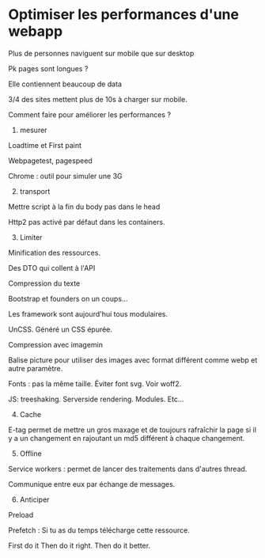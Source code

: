 # Optimiser les performances d'une webapp

Plus de personnes naviguent sur mobile que sur desktop

Pk pages sont longues ?

Elle contiennent beaucoup de data

3/4 des sites mettent plus de 10s à charger sur mobile.

Comment faire pour améliorer les performances ?

1. mesurer

Loadtime et First paint

Webpagetest, pagespeed

Chrome : outil pour simuler une 3G

2. transport

Mettre script à la fin du body pas dans le head

Http2 pas activé par défaut dans les containers.

3. Limiter

Minification des ressources.

Des DTO qui collent à l'API

Compression du texte

Bootstrap et founders on un coups...

Les framework sont aujourd'hui tous modulaires.

UnCSS. Généré un CSS épurée.

Compression avec imagemin

Balise picture pour utiliser des images avec format différent comme webp et autre paramètre.

Fonts : pas la même taille. Éviter font svg. Voir woff2.

JS: treeshaking. Serverside rendering. Modules. Etc...

4. Cache

E-tag permet de mettre un gros maxage et de toujours rafraîchir la page si il y a un changement en rajoutant un md5 différent à chaque changement.

5. Offline

Service workers : permet de lancer des traitements dans d'autres thread.

Communique entre eux par échange de messages.

6. Anticiper

Preload

Prefetch : Si tu as du temps télécharge cette ressource.

First do it
Then do it right.
Then do it better.

